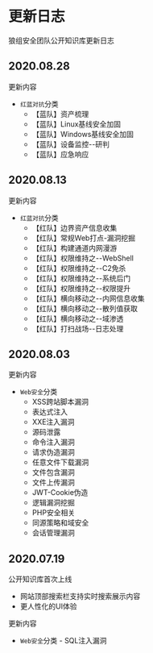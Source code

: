 # 更新日志

狼组安全团队公开知识库更新日志

## 2020.08.28
更新内容

 - `红蓝对抗`分类
   - 【蓝队】资产梳理
   - 【蓝队】Linux基线安全加固
   - 【蓝队】Windows基线安全加固
   - 【蓝队】设备监控--研判
   - 【蓝队】应急响应

## 2020.08.13
更新内容

 - `红蓝对抗`分类
   - 【红队】边界资产信息收集
   - 【红队】常规Web打点-漏洞挖掘
   - 【红队】构建通道内网漫游
   - 【红队】权限维持之--WebShell
   - 【红队】权限维持之--C2免杀
   - 【红队】权限维持之--系统后门
   - 【红队】权限维持之--权限提升
   - 【红队】横向移动之--内网信息收集
   - 【红队】横向移动之--散列值获取
   - 【红队】横向移动之--域渗透
   - 【红队】打扫战场--日志处理

## 2020.08.03
更新内容

 - `Web安全`分类
   - XSS跨站脚本漏洞
   - 表达式注入
   - XXE注入漏洞
   - 源码泄露
   - 命令注入漏洞
   - 请求伪造漏洞
   - 任意文件下载漏洞
   - 文件包含漏洞
   - 文件上传漏洞
   - JWT-Cookie伪造
   - 逻辑漏洞挖掘
   - PHP安全相关
   - 同源策略和域安全
   - 会话管理漏洞

## 2020.07.19
公开知识库首次上线

 - 网站顶部搜索栏支持实时搜索展示内容
 - 更人性化的UI体验

更新内容

 - `Web安全`分类 - SQL注入漏洞